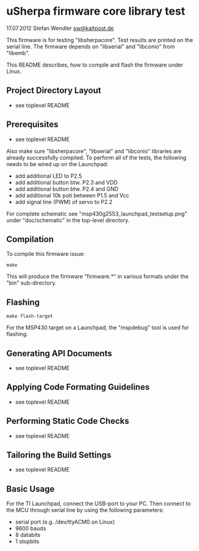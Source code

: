 uSherpa firmware core library test
==================================
17.07.2012 Stefan Wendler
sw@kaltpost.de

This firmware is for testing "libsherpacore". Test results are printed on the serial line. The firmware depends on "libserial" and "libconio" from "libemb".

This README describes, how to compile and flash the firmware under Linux.    


Project Directory Layout
------------------------

* see toplevel README


Prerequisites
-------------

* see toplevel README

Also make sure "libsherpacore", "libserial" and "libconio" libraries are already successfully compiled. To perform all of the tests, the following needs to be wired up on the Launchpad:

* add additional LED to P2.5
* add additional button btw. P2.3 and VDD
* add additional button btw. P2.4 and GND 
* add additional 10k poti between P1.5 and Vcc
* add signal line (PWM) of servo to P2.2

For complete schematic see "msp430g2553_launchpad_testsetup.png" under "doc/schematic" in the top-level directory.


Compilation
------------

To compile this firmware issue:

	make

This will produce the firmware "firmware.*" in various formats under the "bin" sub-directory. 


Flashing
--------

	make flash-target

For the MSP430 target on a Launchpad, the "mspdebug" tool is used for flashing. 


Generating API Documents
------------------------

* see toplevel README


Applying Code Formating Guidelines
----------------------------------

* see toplevel README


Performing Static Code Checks
-----------------------------

* see toplevel README


Tailoring the Build Settings
----------------------------

* see toplevel README


Basic Usage
----------------------------

For the TI Launchpad, connect the USB-port to your PC. Then connect to the MCU through serial line by using the following parameters: 

* serial port (e.g. /dev/ttyACM0 on Linux)
* 9600 bauds
* 8 databits
* 1 stopbits

